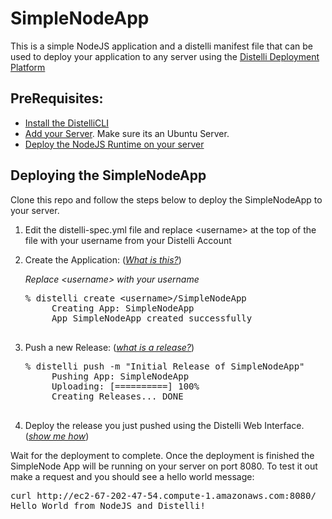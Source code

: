 SimpleNodeApp
=============

This is a simple NodeJS application and a distelli manifest file that can be used to deploy your application to any server using the <a href="http://www.distelli.com" target="_blank">Distelli Deployment Platform</a>

PreRequisites:
---------------

* <a href="http://www.distelli.com/docs/setup.html" target="_blank">Install the DistelliCLI</a>
* <a href="http://www.distelli.com/docs/server-setup.html" target="_blank">Add your Server</a>. Make sure its an Ubuntu Server.
* <a href="https://github.com/distelli/NodeJS" target="_blank">Deploy the NodeJS Runtime on your server</a>

Deploying the SimpleNodeApp
---------------------------

Clone this repo and follow the steps below to deploy the SimpleNodeApp to your server. 

1. Edit the distelli-spec.yml file and replace &lt;username&gt; at the top of the file with your username from your Distelli Account
2. Create the Application: (<a href="http://www.distelli.com/docs/creating-an-application.html" target="_blank"><i>What is this?</i></a>)

    <i>Replace &lt;username&gt; with your username</i>
    <pre>% distelli create &lt;username&gt;/SimpleNodeApp
        Creating App: SimpleNodeApp
        App SimpleNodeApp created successfully
    </pre>

3. Push a new Release: (<a href="http://www.distelli.com/docs/pushing-an-artifact.html" target="_blank"><i>what is a release?</i></a>)

    <pre>% distelli push -m "Initial Release of SimpleNodeApp"
        Pushing App: SimpleNodeApp
        Uploading: [==========] 100%
        Creating Releases... DONE
    </pre>

4. Deploy the release you just pushed using the Distelli Web Interface. (<a href="http://www.distelli.com/docs/starting-a-deployment.html" target="_blank"><i>show me how</i></a>)

Wait for the deployment to complete. Once the deployment is finished the SimpleNode App will be running on your server on port 8080. To test it out make a request and you should see a hello world message:

<pre>
curl http://ec2-67-202-47-54.compute-1.amazonaws.com:8080/
Hello World from NodeJS and Distelli!
</pre>
 
